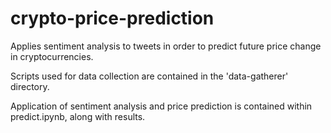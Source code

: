# crypto-price-prediction

Applies sentiment analysis to tweets in order to predict future price change in cryptocurrencies.

Scripts used for data collection are contained in the 'data-gatherer' directory.

Application of sentiment analysis and price prediction is contained within predict.ipynb, along with results.
